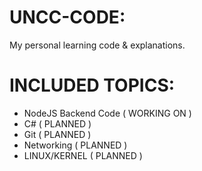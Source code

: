 # UNCC-CODE:
My personal learning code & explanations.

# INCLUDED TOPICS:
* NodeJS Backend Code   ( WORKING ON )
* C#                    ( PLANNED )
* Git                   ( PLANNED )
* Networking            ( PLANNED )
* LINUX/KERNEL          ( PLANNED )
